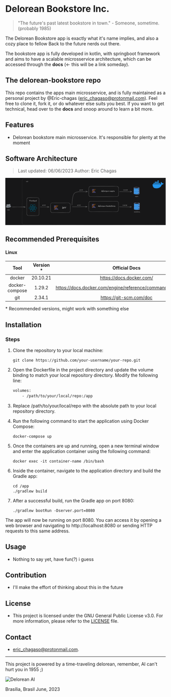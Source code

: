 # Delorean Bookstore Inc.
> "The future's past latest bookstore in town." - Someone, sometime. (probably 1985)

The Delorean Bookstore app is exactly what it's name implies, and also a cozy place to fellow Back to the future nerds out there.

The bookstore app is fully developed in kotlin, with springboot framework and aims to have a scalable microsservice architecture, which can be accessed 
through the **docs** (<- this will be a link someday). 

## The delorean-bookstore repo
This repo contains the apps main microsservice, and is fully maintained as a personal project by @Eric-chagas (eric_chagaso@protonmail.com).
Feel free to clone it, fork it, or do whatever else suits you best. If you want to get technical, head over to the **docs** and snoop around to 
learn a bit more. 

## Features

- Delorean bookstore main microsservice. It's responsible for plenty at the moment

## Software Architecture

> Last updated: 06/06/2023
> Author: Eric Chagas

![software architecture](delorean-bookstore.architecture.png)

## Recommended Prerequisites

#### Linux 

|      Tool      | Version * |                         Official Docs                         |
| :------------: | :-------: | :-----------------------------------------------------------: |
|     docker     | 20.10.21  |                   https://docs.docker.com/                    |
| docker-compose |  1.29.2   | https://docs.docker.com/engine/reference/commandline/compose/ |
|      git       |  2.34.1   |                    https://git-scm.com/doc                    |

\* Recommended versions, might work with something else

## Installation

### Steps

1. Clone the repository to your local machine:

   ```shell
   git clone https://github.com/your-username/your-repo.git

2. Open the Dockerfile in the project directory and update the volume binding to match your local repository directory. Modify the following line:

    ```dockerfile
    volumes:
        - /path/to/your/local/repo:/app

3. Replace /path/to/your/local/repo with the absolute path to your local repository directory.

4. Run the following command to start the application using Docker Compose:

    ```shell
    docker-compose up

5. Once the containers are up and running, open a new terminal window and enter the application container using the following command:

    ```shell
    docker exec -it container-name /bin/bash

6. Inside the container, navigate to the application directory and build the Gradle app:

    ```shell
    cd /app
    ./gradlew build

7. After a successful build, run the Gradle app on port 8080:

    ```shell
    ./gradlew bootRun -Dserver.port=8080

The app will now be running on port 8080. You can access it by opening a web browser and navigating to http://localhost:8080 or sending HTTP requests to this same address.

## Usage

- Nothing to say yet, have fun(?) i guess

## Contribution

- I'll make the effort of thinking about this in the future

## License

- This project is licensed under the GNU General Public License v3.0. 
For more information, please refer to the [LICENSE](LICENSE) file.

## Contact

- eric_chagaso@protonmail.com.

---


This project is powered by a time-traveling delorean, remember, AI can't hurt you in 1955 ;)

![Delorean AI](/src/main/resources/static/dailorean.jpg)


Brasília, Brasil
June, 2023